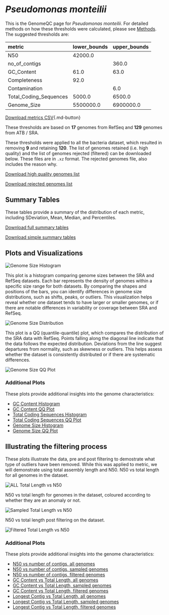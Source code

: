# *Pseudomonas monteilii*

This is the GenomeQC page for *Pseudomonas monteilii*. For detailed methods on how these thresholds were calculated, please see [Methods](../../methods.md).
The suggested thresholds are: 

| metric                 | lower_bounds   | upper_bounds   |
|:-----------------------|:---------------|:---------------|
| N50                    | 42000.0        |                |
| no_of_contigs          |                | 360.0          |
| GC_Content             | 61.0           | 63.0           |
| Completeness           | 92.0           |                |
| Contamination          |                | 6.0            |
| Total_Coding_Sequences | 5000.0         | 6500.0         |
| Genome_Size            | 5500000.0      | 6900000.0      |

[Download metrics CSV](Pseudomonas_monteilii_metrics.csv){.md-button}


These thresholds are based on **17** genomes from RefSeq and **129** genomes from ATB / SRA.

These thresholds were applied to all the bacteria dataset, which resulted in removing **9** and retaining **120**.
The list of genomes retained (i.e. high quality) and the list of genomes rejected (filtered) can be downloaded below. These files are in `.xz` format. The rejected genomes file, also includes the reason why.

[Download high quality genomes list](Pseudomonas_monteilii_high_quality_genomes.csv.xz)


[Download rejected genomes list](Pseudomonas_monteilii_filtered_out_genomes.csv.xz)



## Summary Tables
These tables provide a summary of the distribution of each metric, including SDeviation, Mean, Median, and Percentiles.

[Download full summary tables](summary.csv)

[Download simple summary tables](selected_summary.csv)

## Plots and Visualizations

![Genome Size Histogram](Genome_Size_refseq_histogram_kde.png)

This plot is a histogram comparing genome sizes between the SRA and RefSeq datasets. Each bar represents the density of genomes within a specific size range for both datasets. By comparing the shapes and positions of the bars, you can identify differences in genome size distributions, such as shifts, peaks, or outliers. This visualization helps reveal whether one dataset tends to have larger or smaller genomes, or if there are notable differences in variability or coverage between SRA and RefSeq.

![Genome Size Distribution](Genome_Size_refseq_histogram_kde.png)

This plot is a QQ (quantile-quantile) plot, which compares the distribution of the SRA data with RefSeq. Points falling along the diagonal line indicate that the data follows the expected distribution. Deviations from the line suggest departures from normality, such as skewness or outliers. This helps assess whether the dataset is consistently distributed or if there are systematic differences.

![Genome Size QQ Plot](Genome_Size_refseq_qqplot.png)

### Additional Plots

These plots provide additional insights into the genome characteristics:

- [GC Content Histogram](GC_Content_refseq_histogram_kde.png)
- [GC Content QQ Plot](GC_Content_refseq_qqplot.png)
- [Total Coding Sequences Histogram](Total_Coding_Sequences_refseq_histogram_kde.png)
- [Total Coding Sequences QQ Plot](Total_Coding_Sequences_refseq_qqplot.png)
- [Genome Size Histogram](Genome_Size_refseq_histogram_kde.png)
- [Genome Size QQ Plot](Genome_Size_refseq_qqplot.png)
## Illustrating the filtering process
These plots illustrate the data, pre and post filtering to demostrate what type of outliers have been removed. While this was applied to metric, we will demonstrate using total assembly length and N50.
N50 vs total length for all genomes in the dataset.

![ALL Total Length vs N50](Pseudomonas_monteilii_all_total_length_N50.png)

N50 vs total length for genomes in the dataset, coloured according to whether they are an anomaly or not.

![Sampled Total Length vs N50](Pseudomonas_monteilii_sample_total_length_N50.png)

N50 vs total length post filtering on the dataset.

![Filtered Total Length vs N50](Pseudomonas_monteilii_filt_total_length_N50.png)

### Additional Plots

These plots provide additional insights into the genome characteristics:

- [N50 vs number of contigs, all genomes](Pseudomonas_monteilii_all_N50_number.png)
- [N50 vs number of contigs, sampled genomes](Pseudomonas_monteilii_sample_N50_number.png)
- [N50 vs number of contigs, filtered genomes](Pseudomonas_monteilii_filt_N50_number.png)
- [GC Content vs Total Length, all genomes](Pseudomonas_monteilii_all_total_length_GC_Content.png)
- [GC Content vs Total Length, sampled genomes](Pseudomonas_monteilii_sample_total_length_GC_Content.png)
- [GC Content vs Total Length, filtered genomes](Pseudomonas_monteilii_filt_total_length_GC_Content.png)
- [Longest Contig vs Total Length, all genomes](Pseudomonas_monteilii_all_total_length_longest.png)
- [Longest Contig vs Total Length, sampled genomes](Pseudomonas_monteilii_sample_total_length_longest.png)
- [Longest Contig vs Total Length, filtered genomes](Pseudomonas_monteilii_filt_total_length_longest.png)
